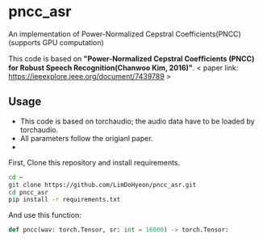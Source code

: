 # pncc_asr
An implementation of Power-Normalized Cepstral Coefficients(PNCC) (supports GPU computation)

This code is based on **"Power-Normalized Cepstral Coefﬁcients (PNCC) for Robust Speech Recognition(Chanwoo Kim, 2016)"**.
< paper link: https://ieeexplore.ieee.org/document/7439789 >


## Usage
- This code is based on torchaudio; the audio data have to be loaded by torchaudio.
- All parameters follow the origianl paper.
- 
First, Clone this repository and install requirements.
```bash
cd ~
git clone https://github.com/LimDoHyeon/pncc_asr.git
cd pncc_asr
pip install -r requirements.txt
```

And use this function:
```python
def pncc(wav: torch.Tensor, sr: int = 16000) -> torch.Tensor:
```

